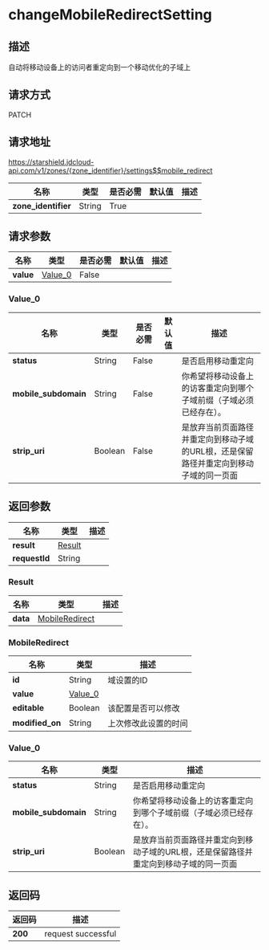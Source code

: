 # changeMobileRedirectSetting


## 描述
自动将移动设备上的访问者重定向到一个移动优化的子域上

## 请求方式
PATCH

## 请求地址
https://starshield.jdcloud-api.com/v1/zones/{zone_identifier}/settings$$mobile_redirect

|名称|类型|是否必需|默认值|描述|
|---|---|---|---|---|
|**zone_identifier**|String|True| | |

## 请求参数
|名称|类型|是否必需|默认值|描述|
|---|---|---|---|---|
|**value**|[Value_0](changeMobileRedirectSetting#value_0)|False| | |

### <div id="value_0">Value_0</div>
|名称|类型|是否必需|默认值|描述|
|---|---|---|---|---|
|**status**|String|False| |是否启用移动重定向|
|**mobile_subdomain**|String|False| |你希望将移动设备上的访客重定向到哪个子域前缀（子域必须已经存在）。|
|**strip_uri**|Boolean|False| |是放弃当前页面路径并重定向到移动子域的URL根，还是保留路径并重定向到移动子域的同一页面|

## 返回参数
|名称|类型|描述|
|---|---|---|
|**result**|[Result](changeMobileRedirectSetting#result)| |
|**requestId**|String| |

### <div id="result">Result</div>
|名称|类型|描述|
|---|---|---|
|**data**|[MobileRedirect](changeMobileRedirectSetting#mobileredirect)| |
### <div id="mobileredirect">MobileRedirect</div>
|名称|类型|描述|
|---|---|---|
|**id**|String|域设置的ID|
|**value**|[Value_0](changeMobileRedirectSetting#value_0)| |
|**editable**|Boolean|该配置是否可以修改|
|**modified_on**|String|上次修改此设置的时间|
### <div id="value_0">Value_0</div>
|名称|类型|描述|
|---|---|---|
|**status**|String|是否启用移动重定向|
|**mobile_subdomain**|String|你希望将移动设备上的访客重定向到哪个子域前缀（子域必须已经存在）。|
|**strip_uri**|Boolean|是放弃当前页面路径并重定向到移动子域的URL根，还是保留路径并重定向到移动子域的同一页面|

## 返回码
|返回码|描述|
|---|---|
|**200**|request successful|
